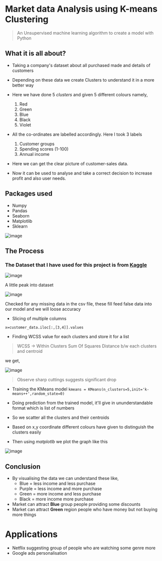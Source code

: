 # Market data Analysis using K-means Clustering
> An Unsupervised machine learning algorithm to create a model with Python

## What it is all about? 
- Taking a company's dataset about all purchased made and details of customers
- Depending on these data we create Clusters to understand it in a more better way
- Here we have done 5 *clusters* and given 5 different colours namely,
    1. Red
    2. Green
    3. Blue
    4. Black
    5. Violet

- All the co-ordinates are labelled accordingly. Here I took 3 labels
    1. Customer groups
    2. Spending scores (1-100)
    3. Annual income

- Here we can get the clear picture of customer-sales data.
- Now it can be used to analyse and take a correct decision to increase profit and also user needs.

## Packages used
- Numpy
- Pandas 
- Seaborn
- Matplotlib
- Sklearn

![image](https://github.com/vilasrhegde/Marketdata/assets/85540091/3fcca89f-9362-41e7-950b-562b42b3fd74)

## The Process

### The Dataset that I have used for this project is from [Kaggle](https://www.kaggle.com/datasets/vjchoudhary7/customer-segmentation-tutorial-in-python)


![image](https://user-images.githubusercontent.com/85540091/171766090-9e99abe7-0ac4-4d11-a446-fe83b320736c.png)

A little peak into dataset


![image](https://user-images.githubusercontent.com/85540091/171766395-2e5a12d1-b2f0-4934-b348-318f3db48d39.png)

Checked for any missing data in the csv file, these fill feed false data into our model and we will loose accuracy 

- Slicing of multiple columns
```
x=customer_data.iloc[:,[3,4]].values 
```

- Finding WCSS value for each clusters and store it for a list
> WCSS -> Within Clusters Sum Of Squares Distance b/w each clusters and centroid 

we get,

![image](https://user-images.githubusercontent.com/85540091/171767456-0e8ec549-98e6-4060-b304-c8b15e3e6127.png)

> Observe sharp cuttings suggests significant drop

- Training the KMeans model
```kmeans = KMeans(n_clusters=5,init='k-means++',random_state=0)```

- Doing prediction from the trained model, it'll give in ununderstandable format which is list of numbers
- So we scatter all the clusters and their centroids
- Based on x,y coordinate different colours have given to distinguish the clusters easily
- Then using *matplotlb* we plot the graph like this

![image](https://user-images.githubusercontent.com/85540091/171768040-45164669-bfaa-4501-a225-061e9a3a13ae.png)


## Conclusion

- By visualising the data we can understand these like,
    - Blue = less income and less purchase
    - Purple = less income and more purchase
    - Green = more income and less purchase
    - Black = more income more purchase
- Market can attract **Blue** group people providing some discounts
- Market can attract **Green** region people who have money but not buying more things


# Applications
- Netflix suggesting group of people who are watching some genre more
- Google ads personalisation
